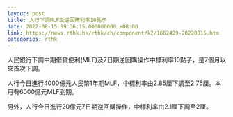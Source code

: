 ```yaml
---
layout: post
title: 人行下調MLF及逆回購利率10點子
date: 2022-08-15 09:36:15.000000000 +08:00
link: https://news.rthk.hk/rthk/ch/component/k2/1662429-20220815.htm
categories: rthk
---
```


人民銀行下調中期借貸便利(MLF)及7日期逆回購操作中標利率10點子，是7個月以來首次下調。

人行今日進行4000億元人民幣1年期MLF，中標利率由2.85厘下調至2.75厘。本月有6000億元MLF到期。

另外，人行今日進行20億元7日期逆回購操作，中標利率由2.1厘下調至2厘。
